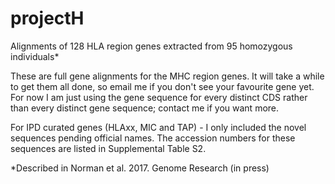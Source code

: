 # projectH

Alignments of 128 HLA region genes extracted from 95 homozygous individuals*

These are full gene alignments for the MHC region genes. It will take a while to get them all done, so email me if you don't see your favourite gene yet. For now I am just using the gene sequence for every distinct CDS rather than every distinct gene sequence; contact me if you want more.

For IPD curated genes (HLAxx, MIC and TAP) - I only included the novel sequences pending official names. The accession numbers for these sequences are listed in Supplemental Table S2.

*Described in Norman et al. 2017. Genome Research (in press)
